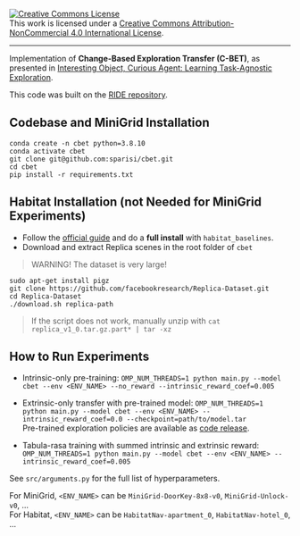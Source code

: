 <a rel="license" href="http://creativecommons.org/licenses/by-nc/4.0/"><img alt="Creative Commons License" style="border-width:0" src="https://i.creativecommons.org/l/by-nc/4.0/88x31.png" /></a><br />This work is licensed under a <a rel="license" href="http://creativecommons.org/licenses/by-nc/4.0/">Creative Commons Attribution-NonCommercial 4.0 International License</a>.

---

Implementation of **Change-Based Exploration Transfer (C-BET)**, as presented
in [Interesting Object, Curious Agent: Learning Task-Agnostic Exploration](https://arxiv.org/abs/2111.13119).

This code was built on the [RIDE repository](https://github.com/facebookresearch/impact-driven-exploration).


## Codebase and MiniGrid Installation
```
conda create -n cbet python=3.8.10
conda activate cbet
git clone git@github.com:sparisi/cbet.git
cd cbet
pip install -r requirements.txt
```

## Habitat Installation (not Needed for MiniGrid Experiments)
* Follow the [official guide](https://github.com/facebookresearch/habitat-lab/#installation)
and do a **full install** with `habitat_baselines`.
* Download and extract Replica scenes in the root folder of `cbet`
> WARNING! The dataset is very large!

```
sudo apt-get install pigz
git clone https://github.com/facebookresearch/Replica-Dataset.git
cd Replica-Dataset
./download.sh replica-path
```
> If the script does not work, manually unzip with
> `cat replica_v1_0.tar.gz.part* | tar -xz`


## How to Run Experiments
* Intrinsic-only pre-training:
`OMP_NUM_THREADS=1 python main.py --model cbet --env <ENV_NAME> --no_reward --intrinsic_reward_coef=0.005`

* Extrinsic-only transfer with pre-trained model:
`OMP_NUM_THREADS=1 python main.py --model cbet --env <ENV_NAME> --intrinsic_reward_coef=0.0 --checkpoint=path/to/model.tar`  
Pre-trained exploration policies are available as [code release](https://github.com/sparisi/cbet/releases/tag/v1).

* Tabula-rasa training with summed intrinsic and extrinsic reward:
`OMP_NUM_THREADS=1 python main.py --model cbet --env <ENV_NAME> --intrinsic_reward_coef=0.005`

See `src/arguments.py` for the full list of hyperparameters.

For MiniGrid, `<ENV_NAME>` can be `MiniGrid-DoorKey-8x8-v0`, `MiniGrid-Unlock-v0`, ...
<br/>
For Habitat, `<ENV_NAME>` can be `HabitatNav-apartment_0`, `HabitatNav-hotel_0`, ...
